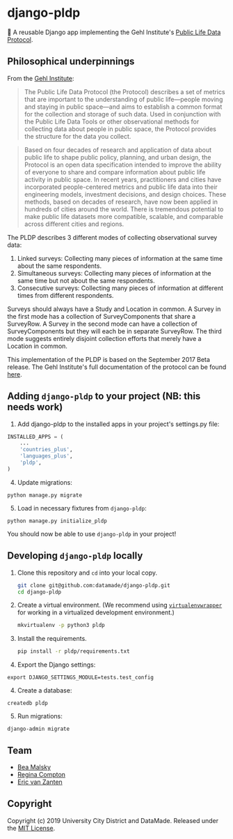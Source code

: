# django-pldp

🌳 A reusable Django app implementing the Gehl Institute's [Public Life Data Protocol](https://gehlinstitute.org/tool/public-life-data-protocol/).

## Philosophical underpinnings

From the [Gehl Institute](https://gehlinstitute.org/):

> The Public Life Data Protocol (the Protocol) describes a set of metrics that
> are important to the understanding of public life—people moving and staying
> in public space—and aims to establish a common format for the collection and
> storage of such data. Used in conjunction with the Public Life Data Tools or
> other observational methods for collecting data about people in public space,
> the Protocol provides the structure for the data you collect.

> Based on four decades of research and application of data about public life
> to shape public policy, planning, and urban design, the Protocol is an open
> data specification intended to improve the ability of everyone to share and
> compare information about public life activity in public space. In recent
> years, practitioners and cities have incorporated people-centered metrics and
> public life data into their engineering models, investment decisions, and
> design choices. These methods, based on decades of research, have now been
> applied in hundreds of cities around the world. There is tremendous potential
> to make public life datasets more compatible, scalable, and comparable across
> different cities and regions.

The PLDP describes 3 different modes of collecting observational survey data:

1. Linked surveys: Collecting many pieces of information at the same time
   about the same respondents.
2. Simultaneous surveys: Collecting many pieces of information at the same
   time but not about the same respondents.
3. Consecutive surveys: Collecting many pieces of information at different
   times from different respondents.

Surveys should always have a Study and Location in common. A Survey in the
first mode has a collection of SurveyComponents that share a SurveyRow.
A Survey in the second mode can have a collection of SurveyComponents but they
will each be in separate SurveyRow. The third mode suggests entirely disjoint
collection efforts that merely have a Location in common.

This implementation of the PLDP is based on the September 2017 Beta release. The Gehl
Institute's full documentation of the protocol can be found [here](pldp-source-documents/PLDP_BETA%20Publication%20-%2020170927.pdf).

## Adding `django-pldp` to your project (NB: this needs work)

1. Add django-pldp to the installed apps in your project's settings.py file:

```python
INSTALLED_APPS = (
    ...
    'countries_plus',
    'languages_plus',
    'pldp',
)
```

4. Update migrations:

`python manage.py migrate`

5. Load in necessary fixtures from `django-pldp`:

```
python manage.py initialize_pldp
```

You should now be able to use `django-pldp` in your project!

## Developing `django-pldp` locally

1. Clone this repository and `cd` into your local copy.

    ```bash
    git clone git@github.com:datamade/django-pldp.git
    cd django-pldp
    ```

2. Create a virtual environment. (We recommend using [`virtualenvwrapper`](http://virtualenvwrapper.readthedocs.org/en/latest/install.html) for working in a virtualized development environment.)

    ```bash
    mkvirtualenv -p python3 pldp
    ```

3. Install the requirements.

    ```bash
    pip install -r pldp/requirements.txt
    ```

4. Export the Django settings:

`export DJANGO_SETTINGS_MODULE=tests.test_config`

4. Create a database:

`createdb pldp`

5. Run migrations:

`django-admin migrate`

## Team

-   [Bea Malsky](https://github.com/beamalsky)
-   [Regina Compton](https://github.com/reginafcompton)
-   [Eric van Zanten](https://github.com/evz)


## Copyright

Copyright (c) 2019 University City District and DataMade.
Released under the [MIT
License](https://github.com/datamade/django-councilmatic/blob/master/LICENSE).
